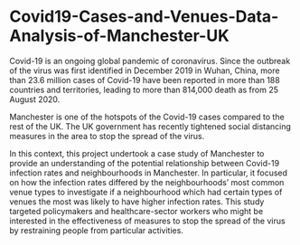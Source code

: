 # Covid19-Cases-and-Venues-Data-Analysis-of-Manchester-UK
Covid-19 is an ongoing global pandemic of coronavirus. Since the outbreak of the virus was first identified in December 2019 in Wuhan, China, more than 23.6 million cases of Covid-19 have been reported in more than 188 countries and territories, leading to more than 814,000 death as from 25 August 2020.

Manchester is one of the hotspots of the Covid-19 cases compared to the rest of the UK. The UK government has recently tightened social distancing measures in the area to stop the spread of the virus.

In this context, this project undertook a case study of Manchester to provide an understanding of the potential relationship between Covid-19 infection rates and neighbourhoods in Manchester. In particular, it focused on how the infection rates differed by the neighbourhoods’ most common venue types to investigate if a neighbourhood which had certain types of venues the most was likely to have higher infection rates. This study targeted policymakers and healthcare-sector workers who might be interested in the effectiveness of measures to stop the spread of the virus by restraining people from particular activities.
